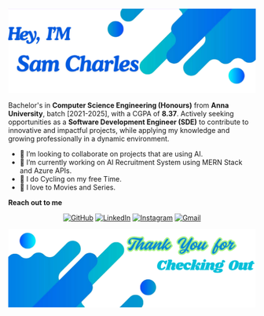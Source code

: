 ![alt text](./images/top.png)

Bachelor's in **Computer Science Engineering (Honours)** from **Anna University**, batch [2021-2025], with a CGPA of **8.37**. Actively seeking opportunities as a **Software Development Engineer (SDE)** to contribute to innovative and impactful projects, while applying my knowledge and growing professionally in a dynamic environment.

<!-- ⚡ Fun fact: -->
- 👯 I’m looking to collaborate on projects that are using AI.
- 🌱 I’m currently working on AI Recruitment System using MERN Stack and Azure APIs.
- 🚵 I do Cycling on my free Time.
- 🍿 I love to Movies and Series.


**Reach out to me**
<p align="center">
	<a href="https://github.com/Samcharles5/"><img src="https://img.icons8.com/bubbles/50/000000/github.png" alt="GitHub"/></a>
	<a href="https://www.linkedin.com/in/sam--charles--/"><img src="https://img.icons8.com/bubbles/50/000000/linkedin.png" alt="LinkedIn"/></a>
	<a href="https://www.instagram.com/sam__charles__/"><img src="https://img.icons8.com/bubbles/50/000000/instagram.png" alt="Instagram"/></a>
	<a href="mailto:samcharles.sde@gmail.com"><img src="https://img.icons8.com/bubbles/50/000000/gmail.png" alt="Gmail"/></a>
</p>

![alt text](./images/bottom.png)